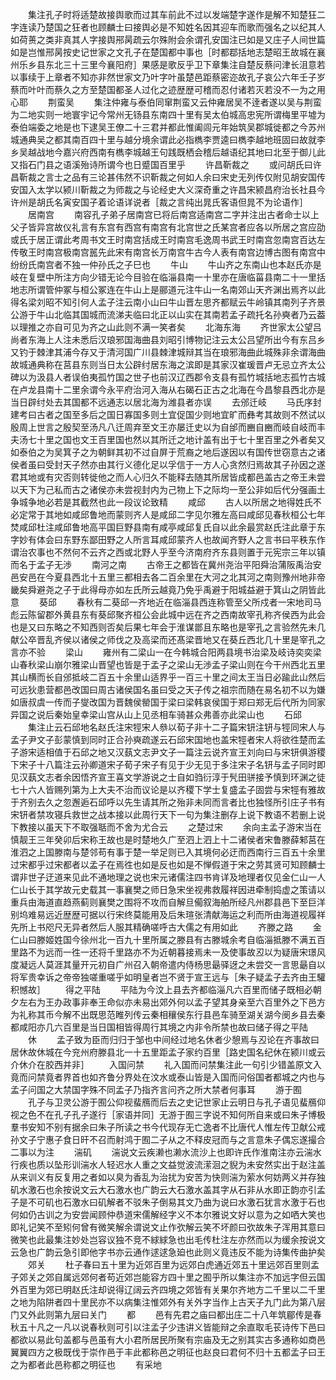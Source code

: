 <!-- { "loadSidebar": true } -->
　　集注孔子时将适楚故接舆歌而过其车前此不过以发端楚字遂作是解不知楚狂二字连读乃楚国之狂者也顾麟士曰接舆必是不知姓名因其迎车而歌而强名之以纪其人如荷蒉之类非真其人字接舆郉昺疏云尔殊附会余谓孔安国注已如是又庄子人间世篇如是岂惟邢昺按史记世家之文孔子在楚国都中事也［时都鄀括地志楚昭王故城在襄州乐乡县东北三十三里今襄阳府］果感是歌反乎卫下章集注自楚反蔡问津长沮意若以事续于上章者不知亦非然世家文乃叶字叶虽楚邑距蔡密迩故孔子哀公六年壬子岁蔡而叶叶而蔡久之方至楚国都圣人过化之迹歴歴可稽而忍付诸若灭若没不一为之用心耶
　　荆蛮吴
　　集注仲雍与泰伯同窜荆蛮又云仲雍居吴不逹者遂以吴与荆蛮为二地实则一地寰宇记今常州无钖县东南四十里有吴太伯城高忠宪所谓梅里平墟为泰伯端委之地是也下逮吴王僚二十三君并都此惟阖闾元年始筑吴郡城徙都之今苏州城通典吴之都其南百四十里与越分境余谓此必指檇李贾逵曰檇李越地班固曰故就李乡吴越战地今嘉兴府西南有檇李城越王句践既栖会稽后越语纪其地曰北至于御儿此又指石门县之语溪殆诗所谓今也日蹙国百里乎
　　许昌靳裁之
　　或问胡氏曰许昌靳裁之言士之品有三论甚伟然不识靳裁之何如人余曰宋史无列传仅附见胡安国传安国入太学以颍川靳裁之为师裁之与论经史大义深奇重之许昌宋颍昌府治长社县今许州是胡氏名寅安国子着论语详说者［裁之言纯出晁氏客语但晁不为论语作］
　　居南宫
　　南容孔子弟子居南宫已将后南宫适南宫二字并注出古者命士以上父子皆异宫故仪礼言有东宫有西宫有南宫有北宫世之氏某宫者应各以所居之宫应劭或氏于居正谓此考周书文王时南宫括成王时南宫毛逸周书武王时南宫忽南宫百达左传敬王时南宫极南宫嚚先此宋有南宫长万南宫牛古今人表有南宫边博古图有南宫中纷纷氏南宫者不独一仲孙氏之子巳也
　　牛山
　　牛山齐之东南山也本赵氏亦是岐在复壁中所注方向少错无论今目验在临淄县南一十里亦在唐临菑县南二十一里括地志所谓管仲冢与桓公冢连在牛山上是郦道元注牛山一名南郊山天齐渊出焉齐以此得名梁刘昭不知引何人孟子注云南小山曰牛山晋左思齐都赋云牛岭镇其南列子齐景公游于牛山北临其国城而流涕夫临曰北正以山实在其南若孟子疏托名孙奭者乃云葢以理推之亦自可见为齐之山此则不满一笑者矣
　　北海东海
　　齐世家太公望吕尚者东海上人注未悉后汉琅邪国海曲县刘昭引博物记注云太公吕望所出今有东吕乡又钓于棘津其浦今存又于清河国广川县棘津城辩其当在琅邪海曲此城殊非余谓海曲故城通典称在莒县东则当日太公辟纣居东海之滨即是其家汉崔瑗晋卢无忌立齐太公碑以为汲县人者误伯夷孤竹国之世子也前汉辽西郡令支县有孤竹城括地志孤竹古城在卢龙县南十二里余谓今永平府治河入海从右碣石正古之北海在今昌黎县西北亦是当日辟纣处去其国都不远通志以居北海为潍县者亦误
　　去邠迁岐
　　马氏序封建考曰古者之国至多后之国日寡国多则土宜促国少则地宜旷而彝考其故则不然试以殷周上世言之殷契至汤凡八迁周弃至文王亦屡迁史以为自邰而豳自豳而岐自岐而丰夫汤七十里之国也文王百里国也然以其所迁之地计盖有出于七十里百里之外者矣又如泰伯之为吴箕子之为朝鲜其初不过自屏于荒裔之地后遂因以有国传世窃意古之诸侯者虽曰受封天子然亦由其行义德化足以孚信于一方人心贪然归焉故其子孙因之遂君其地或有灾否则转徙他之而人心归久不能释去随其所居皆成都邑盖古之帝王未尝以天下为己私而古之诸侯亦未尝视封内为己物上下之际均一至公非如后代分强画土争城争地必若是其截然也此一段议论致精
　　咸邱
　　古人以所居之地得姓氏不必定常于其地如咸邱鲁地而蒙则齐人是咸邱二字见尔雅左高曰咸邱见春秋桓公七年焚咸邱杜注咸邱鲁地高平国巨野县南有咸亭咸邱复氏自以此余最赏赵氏注此章于东字妙有体会曰东野东鄙田野之人所言耳咸邱蒙齐人也故闻齐野人之言书曰平秩东作谓治农事也不然何不云齐之西或北野人乎至今济南府齐东县则置于元宪宗三年以镇而名于孟子无渉
　　南河之南
　　古帝王之都皆在冀州尧治平阳舜治蒲阪禹治安邑安邑在今夏县西北十五里三都相去各二百余里在大河之北其河之南则豫州地非帝畿矣舜避尧之子于此得母亦如左氏所云越竟乃免乎禹避于阳城益避于箕山之阴皆此意
　　葵邱
　　春秋有二葵邱一齐地近在临淄县西连称管至父所戍者一宋地司马彪云陈留郡外黄县东有葵邱聚齐桓公会此城中远在齐之西南故宰孔称齐侯西为此会也是又曰东略之不知西则否矣后果七年会于淮谋鄫且东略也是宰孔之言验然先未几献公卒晋乱齐侯以诸侯之师伐之及高梁而还髙梁晋地又在葵丘西北几十里是宰孔之言亦不验
　　梁山
　　雍州有二梁山一在今韩城合阳两县境书治梁及岐诗奕奕梁山春秋梁山崩尔雅梁山晋望也皆是于孟子之梁山无渉孟子梁山则在今干州西北五里其山横而长自邠抵岐二百五十余里山适界乎一百三十里之间太王当日必踰此山然后可远狄患营都邑改国曰周古诸侯国名虽曰受之天子传之祖宗而随在易名初不以为嫌如唐叔虞一传而子燮改国为晋魏侯罃国于梁曰梁韩哀侯国于郑曰郑无后代所为同家异国之说后秦始皇幸梁山宫从山上见丞相车骑甚众弗善亦此梁山也
　　石邱
　　集注止云石邱地名赵氏注宋牼宋人叅以荀子非十二子篇宋钘注钘与牼同宋人与孟子尹文子彭蒙慎到同时正合孙奭疏遂云石邱宋国地也盖宋牼者宋人将欲徃楚而孟子游宋适相值于石邱之地又汉蓺文志尹文子一篇注云说齐宣王刘向曰与宋钘俱游稷下宋子十八篇注云孙卿道宋子荀子宋子有见于少无见于多注宋子名钘与孟子同时即见汉蓺文志者余因悟齐宣王喜文学游说之士自如驺衍淳于髠田骈接予慎到环渊之徒七十六人皆赐列第为上大夫不治而议论是以齐稷下学士复盛孟子固尝与宋牼有雅故于齐别去久之忽邂逅石邱呼以先生请其所之殆非未同而言者比也独怪所引庄子书有宋钘者禁攻寝兵救世之战本接以此周行天下一句为集注删存上说下教语不若删上说下教接以虽天下不取强聒而不舍为尤合云
　　之楚过宋
　　余向主孟子游宋当在慎靓王三年癸卯后宋称王故也是时楚地久广至泗上泗上十二诸侯者宋鲁滕薛邾莒在淮泗之上国滕南与楚邻苟有事于楚一举足则已入其境何必迂而西南行三百五十余里过宋都乎过宋都者以孟子在焉徃也如是反也如是不惮假道于宋之劳其贤可知顾麟士谓非世子迂道来见此不通地理之说也宋元诸儒注四书肯详及地理者仅见金仁山一人仁山长于其学故元史载其一事襄樊之师日急宋坐视弗救履祥因进牵制捣虚之策请以重兵由海道直趋燕蓟则襄樊之围将不攻而自解旦僃叙海舶所经凡州郡县邑下至巨洋别坞难易远近歴歴可据以行宋终莫能用及后朱瑄张清献海运之利而所由海道视履祥先所上书咫尺无异者然后人服其精确嗟呼古大儒之有用如此
　　齐滕之路
　　金仁山曰滕姬姓国今徐州北一百九十里所属之滕县有古滕城余考自临淄抵滕不满五百里路不为远而一徃一还将千里路亦不为近朝暮接焉未一及使事故丒以为疑唐宋璟风度凝远人莫涯其量开元初自广州召入朝帝遣内侍杨思朂驿迓之未尝交一言思朂自以将军贵幸诉之帝帝独嗟重嗟乎如明皇者岂不贤于宣王远与［朱子疑孟子去齐由王驩积憾故］
　　得之平陆
　　平陆为今汶上县去齐都临淄凡六百里而储子既相必朝夕左右为王办政事非奉王命似亦未易出郊外何以孟子望其身亲至六百里外之下邑方为礼称其币今解不出既思范睢列传云秦相穰侯东行县邑车骑至湖关湖今阌乡县去秦都咸阳亦几六百里是当日国相皆得周行其境之内非令所禁也故曰储子得之平陆
　　休
　　孟子致为臣而归归于邹也中间经过地名休者少憩焉与丒论在齐事故曰居休故休城在今兖州府滕县北一十五里距孟子家约百里［路史国名纪休在颍川或云介休介在胶西并非］
　　入国问禁
　　礼入国而问禁集注此一句引少错盖原文入竟而问禁竟者界首也如齐鲁分界处在汶水或泰山皆是入国而问俗国者都城之内也与孟子问国之大禁国字殊不同孟子乃指齐言问齐之所大禁者何事耳
　　游于囿
　　孔子与卫灵公游于囿公仰视蜚鴈而后去之史记世家止云明日与孔子语见蜚鴈仰视之色不在孔子孔子遂行［家语并同］无游于囿三字说不知何所自来或曰朱子博极羣书安知不别有据余曰朱子所读之书今代现存无亡逸者不比唐代人惟左传卫献公戒孙文子宁惠子食日旰不召而射鸿于囿二子从之不释皮冠而与之言意朱子偶忘遂撮合二事以为注
　　湍矶
　　湍说文云疾濑也濑水流沙上也即许氏作淮南注亦云湍水行疾也质以坠形训湍水人轻迟水人重之文益觉波流潆洄之貎为未安然实出于赵注盖从来训义有反复用之者如以臭为香乱为治扰为安苦为快则湍为萦水何妨两义并存独矶水激石也余按说文云大石激水也广韵云大石激水盖其字从石非从水即正韵亦引孟子是不可矶也石激水曰矶解者不驳朱子倒易其文乃曲为说曰水激石犹言水激于石也何如仍古训之为安尝闻顾仲恭道宋儒解经字义不本尔雅说文好以意为之如哂大笑也即礼记笑不至矧何曾有微笑解余谓说文止作弞解云笑不坏颜曰弞故朱子浑用其意曰微笑也此最集注妙处岂容议独不竞不絿絿急也出毛传杜注左亦然而以为缓余按说文云急也广韵云急引即他字书亦云通作逑逑急廹也此则义竟违反不能为诗集传曲护矣
　　郊关
　　杜子春曰五十里为近郊百里为远郊白虎通近郊五十里远郊百里则孟子郊关之郊自属远郊何者苟近郊岂能容方四十里之囿乎所以集注亦不加远字但云国外百里为郊已明赵氏注却说得辽阔云齐四境之郊皆有关果尔齐地方二千里以二千里之地为陷阱者四十里民亦不以病集注惟郊外有关外字当作上古天子九门此为第八层门又外此则第九层曰关门
　　都
　　邑有先君之庙曰都出庄二十八年筑郿传是春秋五十凡之一凡以说春秋则可引以注孟子少违讲义皆能辩之余直取毛苌诗传下邑曰都欲以易此句盖都与邑虽有大小君所居民所聚有宗庙及无之别其实古多通称如商邑翼翼四方之极既伐于崇作邑于丰此都称邑之明征也赵良曰君何不归十五都孟子曰王之为都者此邑称都之明征也
　　有采地
